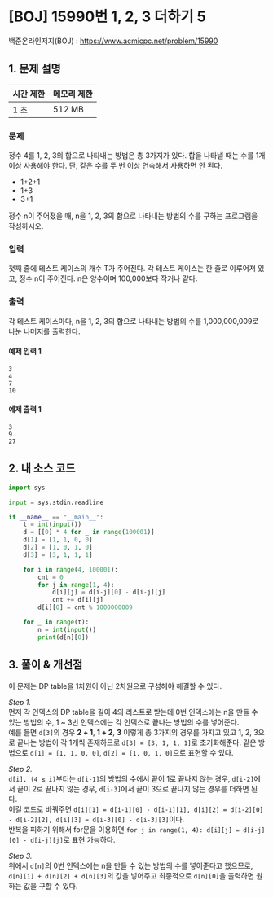 # [BOJ] 15990번 1, 2, 3 더하기 5

백준온라인저지(BOJ) :  https://www.acmicpc.net/problem/15990



## 1. 문제 설명

| 시간 제한 | 메모리 제한 | 
| :-------- | :---------- |
| 1 초      | 512 MB      | 

### 문제

정수 4를 1, 2, 3의 합으로 나타내는 방법은 총 3가지가 있다. 합을 나타낼 때는 수를 1개 이상 사용해야 한다. 단, 같은 수를 두 번 이상 연속해서 사용하면 안 된다.

- 1+2+1
- 1+3
- 3+1

정수 n이 주어졌을 때, n을 1, 2, 3의 합으로 나타내는 방법의 수를 구하는 프로그램을 작성하시오.

### 입력

첫째 줄에 테스트 케이스의 개수 T가 주어진다. 각 테스트 케이스는 한 줄로 이루어져 있고, 정수 n이 주어진다. n은 양수이며 100,000보다 작거나 같다.

### 출력

각 테스트 케이스마다, n을 1, 2, 3의 합으로 나타내는 방법의 수를 1,000,000,009로 나눈 나머지를 출력한다.

#### 예제 입력 1

```
3
4
7
10
```

#### 예제 출력 1

```
3
9
27
```


## 2. 내 소스 코드

```python
import sys

input = sys.stdin.readline

if __name__ == "__main__":
    t = int(input())
    d = [[0] * 4 for _ in range(100001)]
    d[1] = [1, 1, 0, 0]
    d[2] = [1, 0, 1, 0]
    d[3] = [3, 1, 1, 1]

    for i in range(4, 100001):
        cnt = 0
        for j in range(1, 4):
            d[i][j] = d[i-j][0] - d[i-j][j]
            cnt += d[i][j]
        d[i][0] = cnt % 1000000009

    for _ in range(t):
        n = int(input())
        print(d[n][0])
```



## 3. 풀이 & 개선점

이 문제는 DP table을 1차원이 아닌 2차원으로 구성해야 해결할 수 있다.

_Step 1._  
먼저 각 인덱스의 DP table을 길이 4의 리스트로 받는데 0번 인덱스에는 n을 만들 수 있는 방법의 수, 1 ~ 3번 인덱스에는 각 인덱스로 끝나는 방법의 수를 넣어준다.  
예를 들면 `d[3]`의 경우 **2 + 1**, **1 + 2**, **3** 이렇게 총 3가지의 경우를 가지고 있고 1, 2, 3으로 끝나는 방법이 각 1개씩 존재하므로 `d[3] = [3, 1, 1, 1]`로 초기화해준다. 같은 방법으로 `d[1] = [1, 1, 0, 0]`, `d[2] = [1, 0, 1, 0]`으로 표현할 수 있다.

_Step 2._  
`d[i], (4 ≤ i)`부터는 `d[i-1]`의 방법의 수에서 끝이 1로 끝나지 않는 경우, `d[i-2]`에서 끝이 2로 끝나지 않는 경우, `d[i-3]`에서 끝이 3으로 끝나지 않는 경우를 더하면 된다.  
이걸 코드로 바꿔주면 `d[i][1] = d[i-1][0] - d[i-1][1], d[i][2] = d[i-2][0] - d[i-2][2], d[i][3] = d[i-3][0] - d[i-3][3]`이다.  
반복을 피하기 위해서 for문을 이용하면 `for j in range(1, 4): d[i][j] = d[i-j][0] - d[i-j][j]`로 표현 가능하다.

_Step 3._  
위에서 `d[n]`의 0번 인덱스에는 n을 만들 수 있는 방법의 수를 넣어준다고 했으므로, `d[n][1] + d[n][2] + d[n][3]`의 값을 넣어주고 최종적으로 `d[n][0]`을 출력하면 원하는 값을 구할 수 있다.
